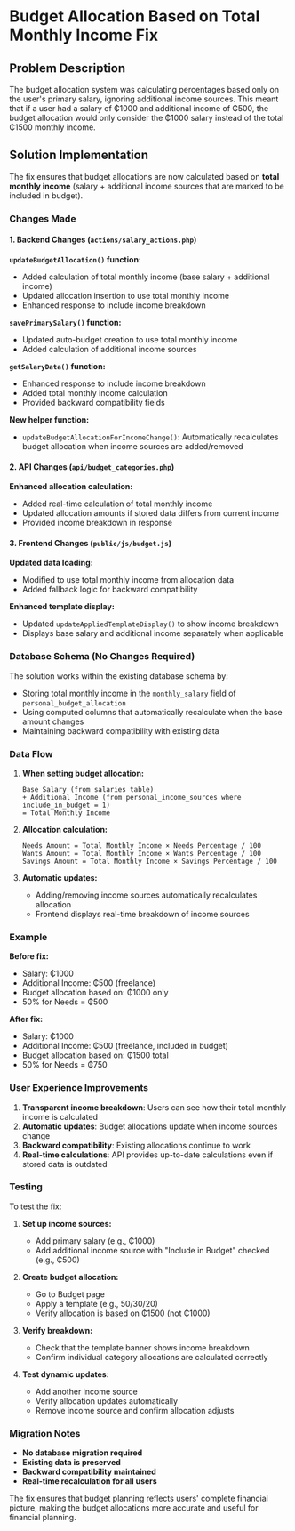 # Budget Allocation Based on Total Monthly Income Fix

## Problem Description

The budget allocation system was calculating percentages based only on the user's primary salary, ignoring additional income sources. This meant that if a user had a salary of ₵1000 and additional income of ₵500, the budget allocation would only consider the ₵1000 salary instead of the total ₵1500 monthly income.

## Solution Implementation

The fix ensures that budget allocations are now calculated based on **total monthly income** (salary + additional income sources that are marked to be included in budget).

### Changes Made

#### 1. Backend Changes (`actions/salary_actions.php`)

**`updateBudgetAllocation()` function:**
- Added calculation of total monthly income (base salary + additional income)
- Updated allocation insertion to use total monthly income
- Enhanced response to include income breakdown

**`savePrimarySalary()` function:**
- Updated auto-budget creation to use total monthly income
- Added calculation of additional income sources

**`getSalaryData()` function:**
- Enhanced response to include income breakdown
- Added total monthly income calculation
- Provided backward compatibility fields

**New helper function:**
- `updateBudgetAllocationForIncomeChange()`: Automatically recalculates budget allocation when income sources are added/removed

#### 2. API Changes (`api/budget_categories.php`)

**Enhanced allocation calculation:**
- Added real-time calculation of total monthly income
- Updated allocation amounts if stored data differs from current income
- Provided income breakdown in response

#### 3. Frontend Changes (`public/js/budget.js`)

**Updated data loading:**
- Modified to use total monthly income from allocation data
- Added fallback logic for backward compatibility

**Enhanced template display:**
- Updated `updateAppliedTemplateDisplay()` to show income breakdown
- Displays base salary and additional income separately when applicable

### Database Schema (No Changes Required)

The solution works within the existing database schema by:
- Storing total monthly income in the `monthly_salary` field of `personal_budget_allocation`
- Using computed columns that automatically recalculate when the base amount changes
- Maintaining backward compatibility with existing data

### Data Flow

1. **When setting budget allocation:**
   ```
   Base Salary (from salaries table) 
   + Additional Income (from personal_income_sources where include_in_budget = 1)
   = Total Monthly Income
   ```

2. **Allocation calculation:**
   ```
   Needs Amount = Total Monthly Income × Needs Percentage / 100
   Wants Amount = Total Monthly Income × Wants Percentage / 100
   Savings Amount = Total Monthly Income × Savings Percentage / 100
   ```

3. **Automatic updates:**
   - Adding/removing income sources automatically recalculates allocation
   - Frontend displays real-time breakdown of income sources

### Example

**Before fix:**
- Salary: ₵1000
- Additional Income: ₵500 (freelance)
- Budget allocation based on: ₵1000 only
- 50% for Needs = ₵500

**After fix:**
- Salary: ₵1000
- Additional Income: ₵500 (freelance, included in budget)
- Budget allocation based on: ₵1500 total
- 50% for Needs = ₵750

### User Experience Improvements

1. **Transparent income breakdown**: Users can see how their total monthly income is calculated
2. **Automatic updates**: Budget allocations update when income sources change
3. **Backward compatibility**: Existing allocations continue to work
4. **Real-time calculations**: API provides up-to-date calculations even if stored data is outdated

### Testing

To test the fix:

1. **Set up income sources:**
   - Add primary salary (e.g., ₵1000)
   - Add additional income source with "Include in Budget" checked (e.g., ₵500)

2. **Create budget allocation:**
   - Go to Budget page
   - Apply a template (e.g., 50/30/20)
   - Verify allocation is based on ₵1500 (not ₵1000)

3. **Verify breakdown:**
   - Check that the template banner shows income breakdown
   - Confirm individual category allocations are calculated correctly

4. **Test dynamic updates:**
   - Add another income source
   - Verify allocation updates automatically
   - Remove income source and confirm allocation adjusts

### Migration Notes

- **No database migration required**
- **Existing data is preserved**
- **Backward compatibility maintained**
- **Real-time recalculation for all users**

The fix ensures that budget planning reflects users' complete financial picture, making the budget allocations more accurate and useful for financial planning.
